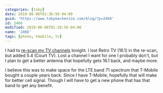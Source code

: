 ```yaml
---
categories: [toby]
date: 2019-08-06T01:36:56-04:00
guid: 'https://www.tobymackenzie.com/blog/?p=2466'
id: 2466
modified: 2019-08-06T01:36:56-04:00
name: '2466'
tags: [phone, tmobile, tv]
---
```


I had to [re-scan my TV channels](https://www.cleveland.com/arts/2019/07/rescan-day-for-a-number-of-tv-stations-in-northeast-ohio-will-be-aug-2-and-3.html) tonight.<!--more-->  I lost Retro TV (16.1) in the re-scan, but added 5.4 (Court TV).  Lost a channel I want for one I probably don't, but I plan to get a better antenna that hopefully gets 16.1 back, and maybe more.

I believe this was to make space for the LTE band 71 spectrum that T-Mobile bought a couple years back.  Since I have T-Mobile, hopefully that will make for better cell signal.  Though I will have to get a new phone that has that band to get any benefit.
